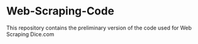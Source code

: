 # Web-Scraping-Code
This repository contains the preliminary version of the code used for Web Scraping Dice.com
